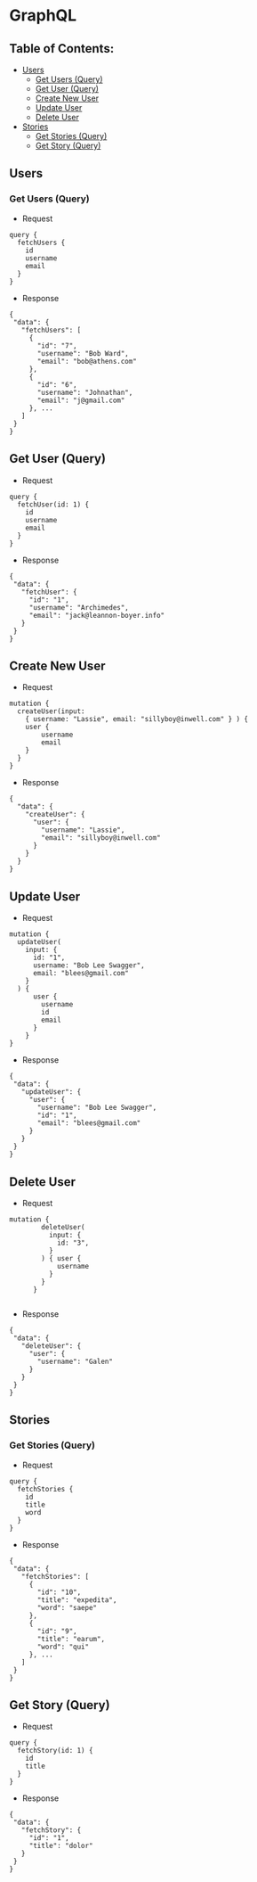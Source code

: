 # GraphQL
## Table of Contents:
* [Users](https://github.com/one-minute-writer/one_minute_writer_be/blob/main/GraphqlNotes.md#users)
  * [Get Users (Query)](https://github.com/one-minute-writer/one_minute_writer_be/blob/main/GraphqlNotes.md#get-users-query)
  * [Get User (Query)](https://github.com/one-minute-writer/one_minute_writer_be/blob/main/GraphqlNotes.md#get-user-query)
  * [Create New User](https://github.com/one-minute-writer/one_minute_writer_be/blob/main/GraphqlNotes.md#create-new-user)
  * [Update User](https://github.com/one-minute-writer/one_minute_writer_be/blob/main/GraphqlNotes.md#update-user)
  * [Delete User](https://github.com/one-minute-writer/one_minute_writer_be/blob/main/GraphqlNotes.md#delete-user)
* [Stories](https://github.com/one-minute-writer/one_minute_writer_be/blob/graphql/GraphqlNotes.md#Stories)
  * [Get Stories (Query)](https://github.com/one-minute-writer/one_minute_writer_be/blob/main/GraphqlNotes.md#get-stories-query)
  * [Get Story (Query)](https://github.com/one-minute-writer/one_minute_writer_be/blob/graphql/GraphqlNotes.md#get-story-query)

## Users
### Get Users (Query)
 - Request
```
query {
  fetchUsers {
    id
    username
    email
  }
}
```
 - Response
 ```
 {
  "data": {
    "fetchUsers": [
      {
        "id": "7",
        "username": "Bob Ward",
        "email": "bob@athens.com"
      },
      {
        "id": "6",
        "username": "Johnathan",
        "email": "j@gmail.com"
      }, ...
    ]
  }
}
```
## Get User (Query)
 - Request
```
query {
  fetchUser(id: 1) {
    id
    username
    email
  }
}
```
 - Response
 ```
{
  "data": {
    "fetchUser": {
      "id": "1",
      "username": "Archimedes",
      "email": "jack@leannon-boyer.info"
    }
  }
}
```

## Create New User
 - Request
```
mutation {
  createUser(input: 
    { username: "Lassie", email: "sillyboy@inwell.com" } ) {
  	user {
    	username
    	email
    }
  }
}
```
 - Response
```
{
  "data": {
    "createUser": {
      "user": {
        "username": "Lassie",
        "email": "sillyboy@inwell.com"
      }
    }
  }
}
```

## Update User
 - Request
```
mutation {
  updateUser(
    input: {
      id: "1",
      username: "Bob Lee Swagger",
      email: "blees@gmail.com"
    }
  ) { 
      user {
        username
        id
        email
      }
    }
}
```
 - Response
 ```
{
  "data": {
    "updateUser": {
      "user": {
        "username": "Bob Lee Swagger",
        "id": "1",
        "email": "blees@gmail.com"
      }
    }
  }
}
```

## Delete User
 - Request
```
mutation {
        deleteUser(
          input: {
            id: "3",
          }
        ) { user {
            username
          }
        }
      }
        

```
 - Response
 ```
{
  "data": {
    "deleteUser": {
      "user": {
        "username": "Galen"
      }
    }
  }
}
```

## Stories

### Get Stories (Query)
 - Request
```
query {
  fetchStories {
    id
    title
    word
  }
}
```
 - Response
 ```
 {
  "data": {
    "fetchStories": [
      {
        "id": "10",
        "title": "expedita",
        "word": "saepe"
      },
      {
        "id": "9",
        "title": "earum",
        "word": "qui"
      }, ...
    ]
  }
}
```

## Get Story (Query)
 - Request
```
query {
  fetchStory(id: 1) {
    id
    title
  }
}
```
 - Response
 ```
{
  "data": {
    "fetchStory": {
      "id": "1",
      "title": "dolor"
    }
  }
}
```

